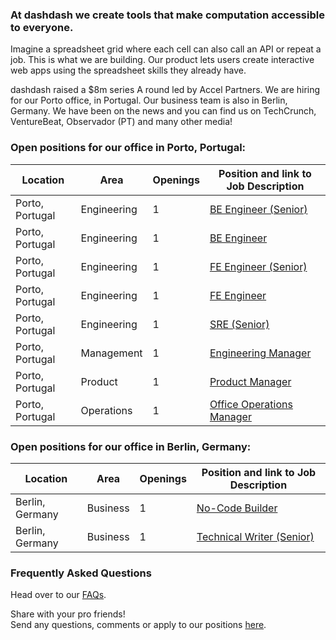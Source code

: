 ### At dashdash we create tools that make computation accessible to everyone.

Imagine a spreadsheet grid where each cell can also call an API or repeat a job. This is what we are building. Our product lets users create interactive web apps using the spreadsheet skills they already have.

dashdash raised a $8m series A round led by Accel Partners. We are hiring for our Porto office, in Portugal. Our business team is also in Berlin, Germany. We have been on the news and you can find us on TechCrunch, VentureBeat, Observador (PT) and many other media!

### Open positions for our office in Porto, Portugal:

| Location        | Area         | Openings | Position and link to Job Description |
| --------------- | ------------ | -------- | --------------- |
| Porto, Portugal | Engineering  | 1        | [BE Engineer (Senior)](/job%20descriptions/BE%20engineer%20(senior)_Porto.md) |
| Porto, Portugal | Engineering  | 1        | [BE Engineer](/job%20descriptions/BE%20engineer_Porto.md)                     |
| Porto, Portugal | Engineering  | 1        | [FE Engineer (Senior)](/job%20descriptions/FE%20engineer%20(senior)_Porto.md) |
| Porto, Portugal | Engineering  | 1        | [FE Engineer](/job%20descriptions/FE%20engineer_Porto.md)                     |
| Porto, Portugal | Engineering  | 1        | [SRE (Senior)](/job%20descriptions/SRE%20(Senior)_Porto.md)                   |
| Porto, Portugal | Management   | 1        | [Engineering Manager](/job%20descriptions/Engineering%20Manager_Porto.md)     |
| Porto, Portugal | Product      | 1        | [Product Manager](/job%20descriptions/Product%20Manager_Porto.md)             |
| Porto, Portugal | Operations   | 1        | [Office Operations Manager](https://github.com/dashdash/hiring/blob/master/job%20descriptions/Office%20Operations%20Manager_Porto.md)                  |

### Open positions for our office in Berlin, Germany:

| Location        | Area         | Openings | Position and link to Job Description |
| --------------- | ------------ | -------- | --------------- |
| Berlin, Germany | Business     | 1        | [No-Code Builder](/job%20descriptions/No-Code%20Builder_Berlin.md) |
| Berlin, Germany | Business     | 1        | [Technical Writer (Senior)](/job%20descriptions/Technical%20Writer%20(Senior)_Berlin.md) |


### Frequently Asked Questions
Head over to our [FAQs](/FAQs.md).

Share with your pro friends!  
Send any questions, comments or apply to our positions [here](mailto:join@dashdash.com).
